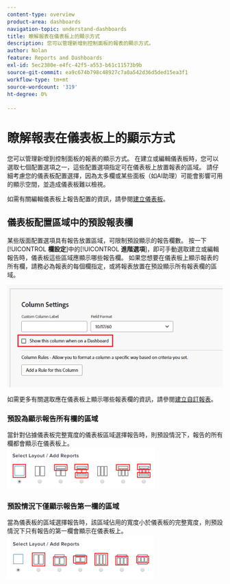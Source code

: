 ```yaml
---
content-type: overview
product-area: dashboards
navigation-topic: understand-dashboards
title: 瞭解報表在儀表板上的顯示方式
description: 您可以管理新增到控制面板的報表的顯示方式。
author: Nolan
feature: Reports and Dashboards
exl-id: 5ec2380e-e4fc-42f5-a553-b61c11573b9b
source-git-commit: ea9c674b798c48927c7a0a542d36d5ded15ea3f1
workflow-type: tm+mt
source-wordcount: '319'
ht-degree: 0%

---
```


# 瞭解報表在儀表板上的顯示方式

<!-- Audited: 1/2025 -->

您可以管理新增到控制面板的報表的顯示方式。 在建立或編輯儀表板時，您可以選取七個配置選項之一，這些配置選項指定可在儀表板上放置報表的區域。 請仔細考慮您的儀表板配置選擇，因為太多欄或某些面板（如AI助理）可能會影響可用的顯示空間，並造成儀表板難以檢視。

如需有關編輯儀表板上報告配置的資訊，請參閱[建立儀表板](../../../reports-and-dashboards/dashboards/creating-and-managing-dashboards/create-dashboard.md)。

## 儀表板配置區域中的預設報表欄

某些版面配置選項具有報告放置區域，可限制預設顯示的報告欄數。 按一下&#x200B;[!UICONTROL **欄設定**]&#x200B;中的&#x200B;[!UICONTROL **進階選項**]，即可手動選取建立或編輯報告時，儀表板這些區域應顯示哪些報告欄。 如果您想要在儀表板上顯示報表的所有欄，請務必為報表的每個欄指定，或將報表放置在預設顯示所有報表欄的區域。

![顯示在儀表板選項](assets/show-in-dashboard.png)

如需更多有關選取應在儀表板上顯示哪些報表欄的資訊，請參閱[建立自訂報表](../../../reports-and-dashboards/reports/creating-and-managing-reports/create-custom-report.md)。

### 預設為顯示報告所有欄的區域

當針對佔據儀表板完整寬度的儀表板區域選擇報告時，則預設情況下，報告的所有欄都會顯示在儀表板上。\
![顯示所有資料行選項](assets/qs-dashboard-full-reports-350x118.png)

### 預設情況下僅顯示報告第一欄的區域

當為儀表板的區域選擇報告時，該區域佔用的寬度小於儀表板的完整寬度，則預設情況下只有報告的第一欄會顯示在儀表板上。\
![顯示第一欄選項](assets/qs-dashboard-truncated-reports-350x118.png)
